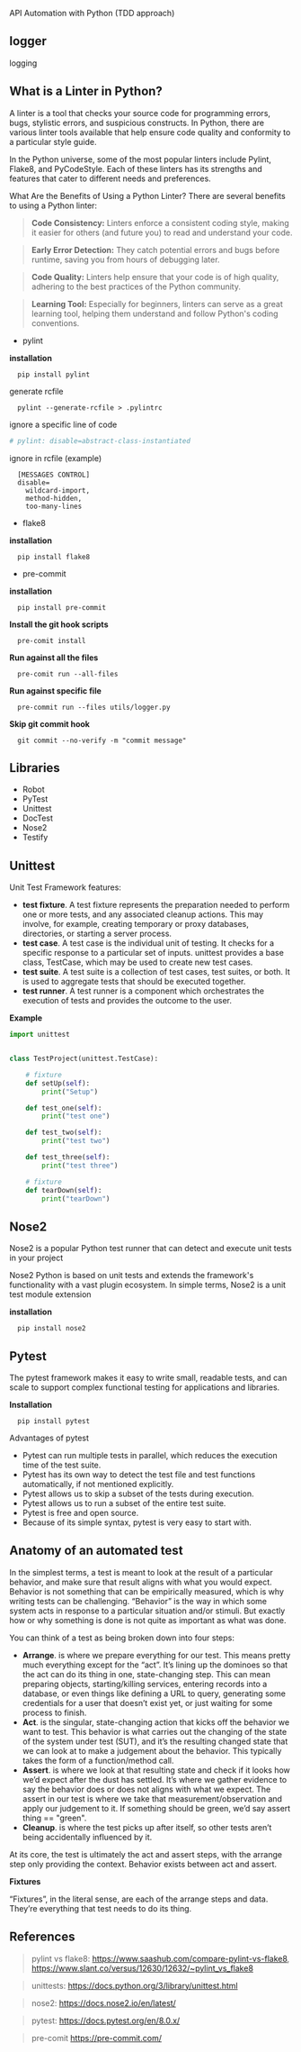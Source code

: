 API Automation with Python (TDD approach)

## logger

logging

## What is a Linter in Python?

A linter is a tool that checks your source code for programming errors, bugs, stylistic errors, and suspicious constructs. In Python, there are various linter tools available that help ensure code quality and conformity to a particular style guide.

In the Python universe, some of the most popular linters include Pylint, Flake8, and PyCodeStyle. Each of these linters has its strengths and features that cater to different needs and preferences.

What Are the Benefits of Using a Python Linter?
There are several benefits to using a Python linter:

> **Code Consistency:** Linters enforce a consistent coding style, making it easier for others (and future you) to read and understand your code.

> **Early Error Detection:** They catch potential errors and bugs before runtime, saving you from hours of debugging later.

> **Code Quality:** Linters help ensure that your code is of high quality, adhering to the best practices of the Python community.

> **Learning Tool:** Especially for beginners, linters can serve as a great learning tool, helping them understand and follow Python's coding conventions.

* pylint

**installation**

```shell
  pip install pylint
```
generate rcfile
```shell
  pylint --generate-rcfile > .pylintrc
```
ignore a specific line of code
```python
# pylint: disable=abstract-class-instantiated
```
ignore in rcfile (example)
```editorconfig
  [MESSAGES CONTROL]
  disable=
    wildcard-import,
    method-hidden,
    too-many-lines
```

* flake8

**installation**
```shell
  pip install flake8
```

* pre-commit

**installation**

```shell
  pip install pre-commit
```

**Install the git hook scripts**
```shell
  pre-comit install
```

**Run against all the files**
```shell
  pre-comit run --all-files
```
**Run against specific file**
```shell
  pre-commit run --files utils/logger.py
```

**Skip git commit hook**
```shell
  git commit --no-verify -m "commit message"
```

## Libraries

* Robot
* PyTest
* Unittest
* DocTest
* Nose2
* Testify

## Unittest
Unit Test Framework features:

- **test fixture**. A test fixture represents the preparation needed to perform one or more tests, and any associated cleanup actions. This may involve, for example, creating temporary or proxy databases, directories, or starting a server process.
- **test case**. A test case is the individual unit of testing. It checks for a specific response to a particular set of inputs. unittest provides a base class, TestCase, which may be used to create new test cases.
- **test suite**. A test suite is a collection of test cases, test suites, or both. It is used to aggregate tests that should be executed together.
- **test runner**. A test runner is a component which orchestrates the execution of tests and provides the outcome to the user.

**Example**
```python
import unittest


class TestProject(unittest.TestCase):

    # fixture
    def setUp(self):
        print("Setup")

    def test_one(self):
        print("test one")

    def test_two(self):
        print("test two")

    def test_three(self):
        print("test three")

    # fixture
    def tearDown(self):
        print("tearDown")
```
## Nose2

Nose2 is a popular Python test runner that can detect and execute unit tests in your project

Nose2 Python is based on unit tests and extends the framework's functionality with a vast plugin ecosystem. In simple terms, Nose2 is a unit test module extension

**installation**

```shell
  pip install nose2
```

## Pytest

The pytest framework makes it easy to write small, readable tests, and can scale to support complex functional testing for applications and libraries.

**Installation**

```shell
  pip install pytest
```

Advantages of pytest

* Pytest can run multiple tests in parallel, which reduces the execution time of the test suite.
* Pytest has its own way to detect the test file and test functions automatically, if not mentioned explicitly.
* Pytest allows us to skip a subset of the tests during execution.
* Pytest allows us to run a subset of the entire test suite.
* Pytest is free and open source.
* Because of its simple syntax, pytest is very easy to start with.

## Anatomy of an automated test

In the simplest terms, a test is meant to look at the result of a particular behavior, and make sure that result aligns with what you would expect. Behavior is not something that can be empirically measured, which is why writing tests can be challenging.
“Behavior” is the way in which some system acts in response to a particular situation and/or stimuli. But exactly how or why something is done is not quite as important as what was done.

You can think of a test as being broken down into four steps:

* **Arrange**. is where we prepare everything for our test. This means pretty much everything except for the “act”. It’s lining up the dominoes so that the act can do its thing in one, state-changing step. This can mean preparing objects, starting/killing services, entering records into a database, or even things like defining a URL to query, generating some credentials for a user that doesn’t exist yet, or just waiting for some process to finish.
* **Act**. is the singular, state-changing action that kicks off the behavior we want to test. This behavior is what carries out the changing of the state of the system under test (SUT), and it’s the resulting changed state that we can look at to make a judgement about the behavior. This typically takes the form of a function/method call.
* **Assert**. is where we look at that resulting state and check if it looks how we’d expect after the dust has settled. It’s where we gather evidence to say the behavior does or does not aligns with what we expect. The assert in our test is where we take that measurement/observation and apply our judgement to it. If something should be green, we’d say assert thing == "green".
* **Cleanup**. is where the test picks up after itself, so other tests aren’t being accidentally influenced by it.

At its core, the test is ultimately the act and assert steps, with the arrange step only providing the context. Behavior exists between act and assert.

**Fixtures**

“Fixtures”, in the literal sense, are each of the arrange steps and data. They’re everything that test needs to do its thing.


## References

> pylint vs flake8: https://www.saashub.com/compare-pylint-vs-flake8, https://www.slant.co/versus/12630/12632/~pylint_vs_flake8

> unittests: https://docs.python.org/3/library/unittest.html

> nose2: https://docs.nose2.io/en/latest/

> pytest: https://docs.pytest.org/en/8.0.x/

> pre-comit https://pre-commit.com/
